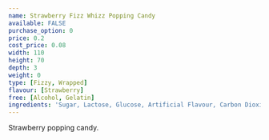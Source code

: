 ```yaml
---
name: Strawberry Fizz Whizz Popping Candy
available: FALSE
purchase_option: 0
price: 0.2
cost_price: 0.08
width: 110
height: 70
depth: 3
weight: 0
type: [Fizzy, Wrapped]
flavour: [Strawberry]
free: [Alcohol, Gelatin]
ingredients: 'Sugar, Lactose, Glucose, Artificial Flavour, Carbon Dioxide E-290'
---
```

Strawberry popping candy.
